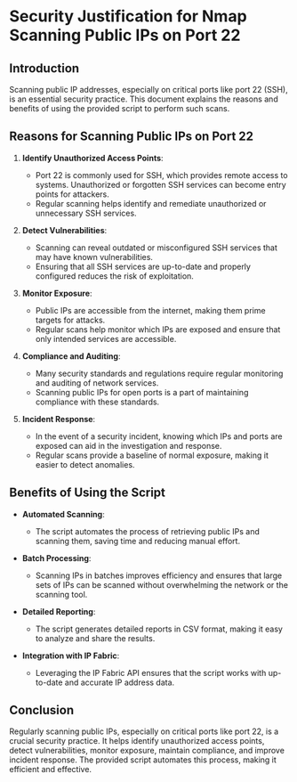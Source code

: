 # Security Justification for Nmap Scanning Public IPs on Port 22

## Introduction

Scanning public IP addresses, especially on critical ports like port 22 (SSH), is an essential security practice. This document explains the reasons and benefits of using the provided script to perform such scans.

## Reasons for Scanning Public IPs on Port 22

1. **Identify Unauthorized Access Points**:
    - Port 22 is commonly used for SSH, which provides remote access to systems. Unauthorized or forgotten SSH services can become entry points for attackers.
    - Regular scanning helps identify and remediate unauthorized or unnecessary SSH services.

2. **Detect Vulnerabilities**:
    - Scanning can reveal outdated or misconfigured SSH services that may have known vulnerabilities.
    - Ensuring that all SSH services are up-to-date and properly configured reduces the risk of exploitation.

3. **Monitor Exposure**:
    - Public IPs are accessible from the internet, making them prime targets for attacks.
    - Regular scans help monitor which IPs are exposed and ensure that only intended services are accessible.

4. **Compliance and Auditing**:
    - Many security standards and regulations require regular monitoring and auditing of network services.
    - Scanning public IPs for open ports is a part of maintaining compliance with these standards.

5. **Incident Response**:
    - In the event of a security incident, knowing which IPs and ports are exposed can aid in the investigation and response.
    - Regular scans provide a baseline of normal exposure, making it easier to detect anomalies.

## Benefits of Using the Script

- **Automated Scanning**:
  - The script automates the process of retrieving public IPs and scanning them, saving time and reducing manual effort.

- **Batch Processing**:
  - Scanning IPs in batches improves efficiency and ensures that large sets of IPs can be scanned without overwhelming the network or the scanning tool.
- **Detailed Reporting**:
  - The script generates detailed reports in CSV format, making it easy to analyze and share the results.
- **Integration with IP Fabric**:
  - Leveraging the IP Fabric API ensures that the script works with up-to-date and accurate IP address data.

## Conclusion

Regularly scanning public IPs, especially on critical ports like port 22, is a crucial security practice. It helps identify unauthorized access points, detect vulnerabilities, monitor exposure, maintain compliance, and improve incident response. The provided script automates this process, making it efficient and effective.
